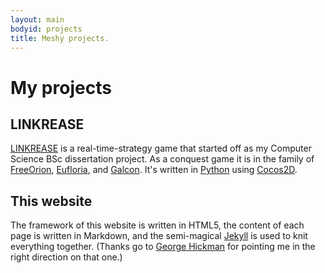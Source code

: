 ```yaml
---
layout: main
bodyid: projects
title: Meshy projects.
---
```


# My projects

## LINKREASE

[LINKREASE](http://github.com/meshy/linkrease) is a real-time-strategy game that started off as my Computer Science BSc dissertation project. As a conquest game it is in the family of [FreeOrion](http://www.freeorion.org/), [Eufloria](http://www.eufloria-game.com/), and [Galcon](http://www.galcon.com/fusion/). It's written in [Python](http://www.python.org/) using [Cocos2D](http://cocos2d.org/).

## This website
The framework of this website is written in HTML5, the content of each page is written in Markdown, and the semi-magical [Jekyll](http://github.com/mojombo/jekyll) is used to knit everything together. (Thanks go to [George Hickman](http://ghickman.co.uk/) for pointing me in the right direction on that one.)
